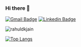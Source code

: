 ### Hi there 👋

<!--
**gitihm/gitihm** is a ✨ _special_ ✨ repository because its `README.md` (this file) appears on your GitHub profile.

Here are some ideas to get you started:

- 🔭 I’m currently working on ...
- 🌱 I’m currently learning ...
- 👯 I’m looking to collaborate on ...
- 🤔 I’m looking for help with ...
- 💬 Ask me about ...
- 📫 How to reach me: ...
- 😄 Pronouns: ...
- ⚡ Fun fact: ...
-->

[![Gmail Badge](https://img.shields.io/badge/-ismael.h@outlook.co.th-c14438?style=flat&logo=Gmail&logoColor=white&link=mailto:ismael.h@outlook.co.th)](mailto:ismael.h@outlook.co.th) [![Linkedin Badge](https://img.shields.io/badge/-gitihm?style=flat&logo=Linkedin&logoColor=white&link=https://www.linkedin.com/in/gitihm/)](https://www.linkedin.com/in/gitihm/)

<p align="left">
<img src=https://github-readme-stats.vercel.app/api?username=gitihm&show_icons=true&include_all_commits=true&count_private=true alt=rahuldkjain />
</p> 

[![Top Langs](https://github-readme-stats.vercel.app/api/top-langs/?username=gitihm&langs_count=20&layout=compact&&hide_title=true&&)](https://github.com/anuraghazra/github-readme-stats)
